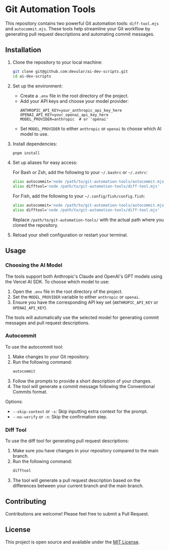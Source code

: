 # Git Automation Tools

This repository contains two powerful Git automation tools: `diff-tool.mjs` and `autocommit.mjs`. These tools help streamline your Git workflow by generating pull request descriptions and automating commit messages.

## Installation

1. Clone the repository to your local machine:

   ```sh
   git clone git@github.com:devular/ai-dev-scripts.git
   cd ai-dev-scripts
   ```

2. Set up the environment:

   - Create a `.env` file in the root directory of the project.
   - Add your API keys and choose your model provider:
     ```
     ANTHROPIC_API_KEY=your_anthropic_api_key_here
     OPENAI_API_KEY=your_openai_api_key_here
     MODEL_PROVIDER=anthropic  # or 'openai'
     ```
   - Set `MODEL_PROVIDER` to either `anthropic` or `openai` to choose which AI model to use.

3. Install dependencies:

   ```sh
   pnpm install
   ```

4. Set up aliases for easy access:

   For Bash or Zsh, add the following to your `~/.bashrc` or `~/.zshrc`:

   ```sh
   alias autocommit='node /path/to/git-automation-tools/autocommit.mjs'
   alias difftool='node /path/to/git-automation-tools/diff-tool.mjs'
   ```

   For Fish, add the following to your `~/.config/fish/config.fish`:

   ```sh
   alias autocommit='node /path/to/git-automation-tools/autocommit.mjs'
   alias difftool='node /path/to/git-automation-tools/diff-tool.mjs'
   ```

   Replace `/path/to/git-automation-tools/` with the actual path where you cloned the repository.

5. Reload your shell configuration or restart your terminal.

## Usage

### Choosing the AI Model

The tools support both Anthropic's Claude and OpenAI's GPT models using the Vercel AI SDK. To choose which model to use:

1. Open the `.env` file in the root directory of the project.
2. Set the `MODEL_PROVIDER` variable to either `anthropic` or `openai`.
3. Ensure you have the corresponding API key set (`ANTHROPIC_API_KEY` or `OPENAI_API_KEY`).

The tools will automatically use the selected model for generating commit messages and pull request descriptions.

### Autocommit

To use the autocommit tool:

1. Make changes to your Git repository.
2. Run the following command:
   ```sh
   autocommit
   ```
3. Follow the prompts to provide a short description of your changes.
4. The tool will generate a commit message following the Conventional Commits format.

Options:

- `--skip-context` or `-s`: Skip inputting extra context for the prompt.
- `--no-verify` or `-n`: Skip the confirmation step.

### Diff Tool

To use the diff tool for generating pull request descriptions:

1. Make sure you have changes in your repository compared to the main branch.
2. Run the following command:
   ```sh
   difftool
   ```
3. The tool will generate a pull request description based on the differences between your current branch and the main branch.

## Contributing

Contributions are welcome! Please feel free to submit a Pull Request.

## License

This project is open source and available under the [MIT License](LICENSE).
